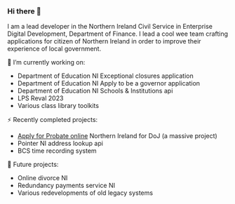 ### Hi there 👋

I am a lead developer in the Northern Ireland Civil Service in Enterprise Digital Development, Department of Finance.
I lead a cool wee team crafting applications for citizen of Northern Ireland in order to improve their experience of local government.

🔭 I’m currently working on:
- Department of Education NI Exceptional closures application
- Department of Education NI Apply to be a governor application
- Department of Education NI Schools & Institutions api
- LPS Reval 2023
- Various class library toolkits

⚡ Recently completed projects:
- <a href="https://check-eligibility.nidirect.gov.uk/probate">Apply for Probate online</a> Northern Ireland for DoJ (a massive project)
- Pointer NI address lookup api
- BCS time recording system

:ship: Future projects:

- Online divorce NI
- Redundancy payments service NI
- Various redevelopments of old legacy systems
<!--
**MichaelStevenson2207/MichaelStevenson2207** is a ✨ _special_ ✨ repository because its `README.md` (this file) appears on your GitHub profile.

Here are some ideas to get you started:

- 🔭 I’m currently working on ...
- 🌱 I’m currently learning ...
- 👯 I’m looking to collaborate on ...
- 🤔 I’m looking for help with ...
- 💬 Ask me about ...
- 📫 How to reach me: ...
- 😄 Pronouns: ...
- ⚡ Fun fact: ...
-->
